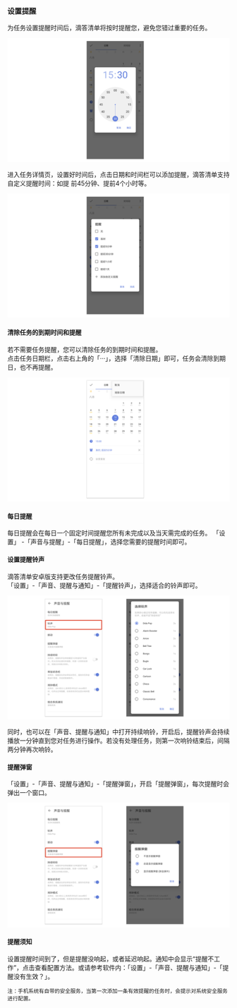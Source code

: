 ### 设置提醒

为任务设置提醒时间后，滴答清单将按时提醒您，避免您错过重要的任务。

![](../../images/android/task/Settingtime.png)

进入任务详情页，设置好时间后，点击日期和时间栏可以添加提醒，滴答清单支持自定义提醒时间：如提  前45分钟、提前4个小时等。 

![](../../images/android/task/Setalert.png)

#### 清除任务的到期时间和提醒

若不需要任务提醒，您可以清除任务的到期时间和提醒。 <br>点击任务日期栏，点击右上角的「···」，选择「清除日期」即可，任务会清除到期日，也不再提醒。

![](../../images/android/task/reminder.png)

#### 每日提醒

每日提醒会在每日一个固定时间提醒您所有未完成以及当天需完成的任务。 「设置」 -「声音与提醒」-「每日提醒」，选择您需要的提醒时间即可。

#### 设置提醒铃声

滴答清单安卓版支持更改任务提醒铃声。 <br>「设置」-「声音、提醒与通知」-「提醒铃声」，选择适合的铃声即可。

![](../../images/android/task/ringing.png)

同时，也可以在「声音、提醒与通知」中打开持续响铃，开启后，提醒铃声会持续播放一分钟直到您对任务进行操作。若没有处理任务，则第一次响铃结束后，间隔两分钟再次响铃。

#### 提醒弹窗

「设置」-「声音、提醒与通知」-「提醒弹窗」，开启「提醒弹窗」，每次提醒时会弹出一个窗口。

![](../../images/android/task/Remind20pop.png)


#### 提醒须知

设置提醒时间到了，但是提醒没响起，或者延迟响起。通知中会显示“提醒不工作”，点击查看配置方法。或请参考软件内：「设置」-「声音、提醒与通知」-「提醒没有生效？」。

`注：手机系统有自带的安全服务，当第一次添加一条有效提醒的任务时，会提示对系统安全服务进行配置。`

